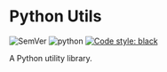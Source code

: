 # Python Utils

![SemVer](https://img.shields.io/badge/SemVer-0.1.0-blue.svg)
![python](https://img.shields.io/badge/python-3.8-blue.svg)
[![Code style: black](https://img.shields.io/badge/code%20style-black-000000.svg)](https://github.com/python/black)

A Python utility library.
